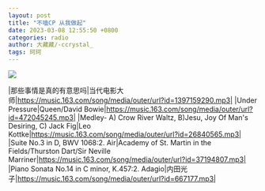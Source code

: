 ```yaml
---
layout: post
title: "不嗑CP 从我做起"
date: 2023-03-08 12:55:50 +0800
categories: radio
author: 大藏藏/-ccrystal_
tags: 珂珂
---
```

![]({{site.baseurl}}/images/cover_20230308.jpg)

|那些事情是真的有意思吗|当代电影大师|https://music.163.com/song/media/outer/url?id=1397159290.mp3|
|Under Pressure|Queen/David Bowie|https://music.163.com/song/media/outer/url?id=472045245.mp3|
|Medley- A) Crow River Waltz, B)Jesu, Joy Of Man's Desiring, C) Jack Fig|Leo Kottke|https://music.163.com/song/media/outer/url?id=26840565.mp3|
|Suite No.3 in D, BWV 1068:2. Air|Academy of St. Martin in the Fields/Thurston Dart/Sir Neville Marriner|https://music.163.com/song/media/outer/url?id=37194807.mp3|
|Piano Sonata No.14 in C minor, K.457:2. Adagio|内田光子|https://music.163.com/song/media/outer/url?id=667177.mp3|

